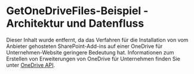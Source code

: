 
# GetOneDriveFiles-Beispiel - Architektur und Datenfluss

Dieser Inhalt wurde entfernt, da das Verfahren für die Installation von vom Anbieter gehosteten SharePoint-Add-ins auf einer OneDrive für Unternehmen-Website geringere Bedeutung hat. Informationen zum Erstellen von Erweiterungen von OneDrive für Unternehmen finden Sie unter  [OneDrive API](https://dev.onedrive.com/ ).




